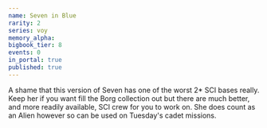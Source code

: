 ```yaml
---
name: Seven in Blue
rarity: 2
series: voy
memory_alpha:
bigbook_tier: 8
events: 0
in_portal: true
published: true
---
```


A shame that this version of Seven has one of the worst 2* SCI bases really. Keep her if you want fill the Borg collection out but there are much better, and more readily available, SCI crew for you to work on. She does count as an Alien however so can be used on Tuesday's cadet missions.
